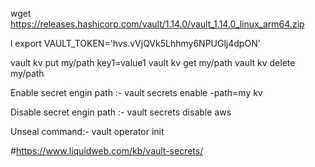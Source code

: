 wget https://releases.hashicorp.com/vault/1.14.0/vault_1.14.0_linux_arm64.zip

l
export VAULT_TOKEN='hvs.vVjQVk5Lhhmy6NPUGlj4dpON'

vault kv put my/path key1=value1
vault kv get my/path
vault kv delete my/path


Enable secret engin path :-
vault secrets enable -path=my kv

Disable secret engin path :-
vault secrets disable aws

Unseal command:-
vault operator init


#https://www.liquidweb.com/kb/vault-secrets/